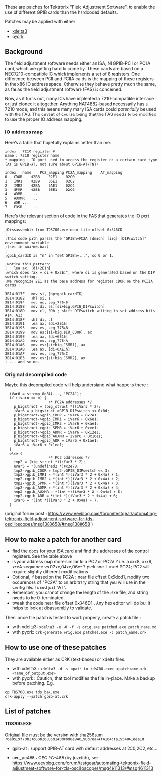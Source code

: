 These are patches for Tektronix "Field Adjustment Software", to enable the use of different GPIB cards than the hardcoded defaults.

Patches may be applied with either
- [xdelta3](http://xdelta.org/)
- [pycrk](https://github.com/pR0Ps/pycrk)

## Background


The field adjustment software needs either an ISA,  NI GPIB-PCII or PCIIA card, which are getting hard to come by. These cards are based on a NEC7210-compatible IC which implements a set of 8 registers. One difference between PCII and PCIIA cards is the mapping of these registers in the x86 IO address space. Otherwise they behave pretty much the same, as far as the field adjustment software (FAS) is concerned.

Now, as it turns out, many ICs have implented a 7210-compatible interface or just cloned it altogether. Anything NAT4882-based necessarily has a 7210 mode, and this means many many ISA cards could *potentially* be used with the FAS.
The caveat of course being that the FAS needs to be modified to use the proper IO address mapping.



### IO address map
Here's a table that hopefully explains better than me.
```
index : 7210 register #
name : 7210 register name
*_mapping : IO port used to access the register on a certain card type (AT is GPIB-AT, not sure about GPIB-AT/TNT)

index	name	PC2_mapping	PC2A_mapping	AT_mapping
0	CDOR	02B8	02E1	02C0
1	IMR1	02B9	06E1	02C2
2	IMR2	02BA	0AE1	02C4
3	SPMR	02BB	0EE1	02C6
4	ADMR	...
5	AUXMR	...
6	ADR	...
7	EOSR	...
```

Here's the relevant section of code in the FAS that generates the IO port mappings:

```
;Dissassembly from TDS700.exe near file offset 0x346CD
;
;This code path parses the "GPIBn=PC2A [dmach] [irq] [DIPswitch]" environment variable
;(set in ADJ700.bat)
;
;gpib_cardID is "n" in "set GPIBn=...", so 0 or 1.

;Notice this pattern:
;	lea	ax, [di+2E1h]
;which does "ax = di + 0x2E1", where di is generated based on the DIP switch setting.
;We recognize 2E1 as the base address for register CDOR on the PCIIA cards !

3B14:017F	mov	si, [bp+gpib_cardID]
3B14:0182	shl	si, 1
3B14:0184	mov	es, seg_77546
3B14:0188	mov	di, es:[si+big.GPIB_DIPswitch]
3B14:018D	mov	cl, 0Dh	; shift DIPswitch setting to set address bits A14..A13
3B14:018F	shl	di, cl
3B14:0191	lea	ax, [di+2E1h]
3B14:0195	mov	es, seg_77548
3B14:0199	mov	es:[si+big.DIR_CDOR], ax
3B14:019E	lea	ax, [di+6E1h]
3B14:01A2	mov	es, seg_7754A
3B14:01A6	mov	es:[si+big.ISMR1], ax
3B14:01AB	lea	ax, [di+0AE1h]
3B14:01AF	mov	es, seg_7754C
3B14:01B3	mov	es:[si+big.ISMR2], ax
; ... and so on.
```

### Original decompiled code
Maybe this decompiled code will help understand what happens there :

```
  iVar6 = strcmp_0d84(..., "PC2A");
  if (iVar6 == 0) {
                    /* PC2A addresses */
    p_bigstruct = (big_struct *)(iVar3 * 2);
    iVar6 = p_bigstruct->GPIB_DIPswitch << 0x0d;
    p_bigstruct->gpib_CDOR = iVar6 + 0x2e1;
    p_bigstruct->gpib_IMR1 = iVar6 + 0x6e1;
    p_bigstruct->gpib_IMR2 = iVar6 + 0xae1;
    p_bigstruct->gpib_SPMR = iVar6 + 0xee1;
    p_bigstruct->gpib_ADMR = iVar6 + 0x12e1;
    p_bigstruct->gpib_AUXMR = iVar6 + 0x16e1;
    p_bigstruct->gpib_ADR = iVar6 + 0x1ae1;
    iVar6 = iVar6 + 0x1ee1;
  }
  else {
                    /* PC2 addresses */
    tmp2 = (big_struct *)(iVar3 * 2);
    uVar5 = *(undefined2 *)0x2e78;
    tmp2->gpib_CDOR = tmp2->GPIB_DIPswitch << 3;
    tmp2->gpib_IMR1 = *(int *)(iVar3 * 2 + 0x4a) + 1;
    tmp2->gpib_IMR2 = *(int *)(iVar3 * 2 + 0x4a) + 2;
    tmp2->gpib_SPMR = *(int *)(iVar3 * 2 + 0x4a) + 3;
    tmp2->gpib_ADMR = *(int *)(iVar3 * 2 + 0x4a) + 4;
    tmp2->gpib_AUXMR = *(int *)(iVar3 * 2 + 0x4a) + 5;
    tmp2->gpib_ADR = *(int *)(iVar3 * 2 + 0x4a) + 6;
    iVar6 = *(int *)(iVar3 * 2 + 0x4a) + 7;
  }
```

(original forum post : https://www.eevblog.com/forum/testgear/automating-tektronix-field-adjustment-software-for-tds-oscilloscopes/msg1388658/#msg1388658 )


## How to make a patch for another card

- find the docs for your ISA card and find the addresses of the control registers. See the table above
- is your address map more similar to a PC2 or PC2A ? i.e. a  xxx8, xxx9, xxxA sequence vs 02xx,04xx,06xx ? pick one. I used PC2A; PC2 will require slightly different modifications
- Optional, if based on the PC2A : near file offset 0x6dcd1, modify two occurences of "PC2A" to an arbitrary string that you will use in the config file. I used just "AT".
- Remember, you cannot change the length of the .exe file, and string needs to be 0-terminated.
- tweak the code near file offset 0x346D1 . Any hex editor will do but it helps to look at disassembly to validate.

Then, once the patch is tested to work properly, create a patch file :
- with xdelta3: `xdelta3 -e -0 -f -s orig.exe patched.exe patch_name.xd`
- with pycrk: `crk-generate orig.exe patched.exe -o patch_name.crk`

## How to use one of these patches

They are available either as CRK (text-based) or xdelta files.
- with xdelta3 : `xdelta3 -d -s <path_to_tds700.exe> <patchname.xd> <name_of_output.exe>`
- with pycrk :
Caution, that tool modifies the file in-place. Make a backup before patching. E.g.
```
cp TDS700.exe tds_bak.exe
crk-apply --patch gpib-at.crk
```

## List of patches
#### TDS700.EXE

Original file must be the version with sha256sum `76a0519f70b23c88b26885d140d0bd8e946190d7ea54f4164dfa1954061eea1d`

- gpib-at : support GPIB-AT card with default addresses at 2C0,2C2, etc...

- cec_pc488 : CEC PC-488 (by jozefch), see https://www.eevblog.com/forum/testgear/automating-tektronix-field-adjustment-software-for-tds-oscilloscopes/msg4611313/#msg4611313